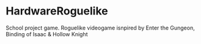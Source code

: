 # HardwareRoguelike
School project game. Roguelike videogame isnpired by Enter the Gungeon, Binding of Isaac &amp; Hollow Knight
